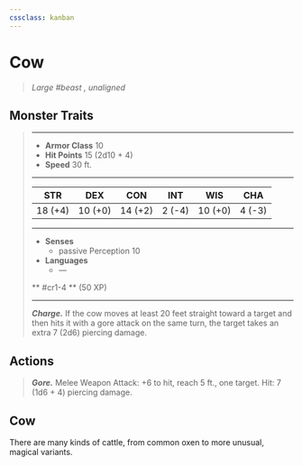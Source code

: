 ```yaml
---
cssclass: kanban
---
```


# Cow
>*Large #beast , unaligned*
## Monster Traits
>___
>- **Armor Class** 10
>- **Hit Points** 15 (2d10 + 4)
>- **Speed** 30 ft.
>___
>|STR|DEX|CON|INT|WIS|CHA|
>|:---:|:---:|:---:|:---:|:---:|:---:|
>|18 (+4)|10 (+0)|14 (+2)|2 (-4)|10 (+0)|4 (-3)|
>___
>- **Senses**
>	 - passive Perception 10
>- **Languages**
>	 - —
>
> ** #cr1-4 ** (50 XP)
>___
>***Charge.*** If the cow moves at least 20 feet straight toward a target and then hits it with a gore attack on the same turn, the target takes an extra 7 (2d6) piercing damage.  
>
## Actions
>***Gore.*** Melee Weapon Attack: +6 to hit, reach 5 ft., one target. Hit: 7 (1d6 + 4) piercing damage.
## Cow
There are many kinds of cattle, from common oxen to more unusual, magical variants.